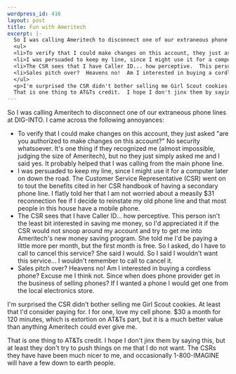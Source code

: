 ```yaml
--- 
wordpress_id: 416
layout: post
title: Fun with Ameritech
excerpt: |-
  So I was calling Ameritech to disconnect one of our extraneous phone lines at DIG-INTO.  I came across the following annoyances:</p>
  <ul>
  <li>To verify that I could make changes on this account, they just asked "are you authorized to make changes on this account?"  No security whatsoever.  It's one thing if they recognized me (almost impossible, judging the size of Ameritech), but no they just simply asked me and I said yes.  It probably helped that I was calling from the main phone line.</li>
  <li>I was persuaded to keep my line, since I might use it for a computer later on down the road.  The Customer Service Representative (CSR) went on to tout the benefits cited in her CSR handbook of having a secondary phone line.  I flatly told her that I am not worried about a measily $31 reconnection fee if I decide to reinstate my old phone line and that most people in this house have a mobile phone.</li>
  <li>The CSR sees that I have Caller ID... how perceptive.  This person isn't the least bit interested in saving me money, so I'd appreciated it if the CSR would not snoop around my account and try to get me into Ameritech's new money saving program.  She told me I'd be paying a little more per month, but the first month is free.  So I asked, do I have to call to cancel this service?  She said I would.  So I said I wouldn't want this service... I wouldn't remember to call to cancel it.</li>
  <li>Sales pitch over?  Heavens no!  Am I interested in buying a cordless phone?  Excuse me I think not.  Since when does phone provider get in the business of selling phones?  If I wanted a phone I would get one from the local electronics store.</li>
  </ul>
  <p>I'm surprised the CSR didn't bother selling me Girl Scout cookies.  At least that I'd consider paying for.  I for one, love my cell phone.  $30 a month for 120 minutes, which is extortion on AT&Ts part, but it is a much better value than anything Ameritech could ever give me.</p><p>
  That is one thing to AT&Ts credit.  I hope I don't jinx them by saying this, but at least they don't try to push things on me that I do not want.  The CSRs they have have been much nicer to me, and occasionally 1-800-IMAGINE will have a few down to earth people.
---
```

So I was calling Ameritech to disconnect one of our extraneous phone lines at DIG-INTO.  I came across the following annoyances:</p>
<ul>
<li>To verify that I could make changes on this account, they just asked "are you authorized to make changes on this account?"  No security whatsoever.  It's one thing if they recognized me (almost impossible, judging the size of Ameritech), but no they just simply asked me and I said yes.  It probably helped that I was calling from the main phone line.</li>
<li>I was persuaded to keep my line, since I might use it for a computer later on down the road.  The Customer Service Representative (CSR) went on to tout the benefits cited in her CSR handbook of having a secondary phone line.  I flatly told her that I am not worried about a measily $31 reconnection fee if I decide to reinstate my old phone line and that most people in this house have a mobile phone.</li>
<li>The CSR sees that I have Caller ID... how perceptive.  This person isn't the least bit interested in saving me money, so I'd appreciated it if the CSR would not snoop around my account and try to get me into Ameritech's new money saving program.  She told me I'd be paying a little more per month, but the first month is free.  So I asked, do I have to call to cancel this service?  She said I would.  So I said I wouldn't want this service... I wouldn't remember to call to cancel it.</li>
<li>Sales pitch over?  Heavens no!  Am I interested in buying a cordless phone?  Excuse me I think not.  Since when does phone provider get in the business of selling phones?  If I wanted a phone I would get one from the local electronics store.</li>
</ul>
<p>I'm surprised the CSR didn't bother selling me Girl Scout cookies.  At least that I'd consider paying for.  I for one, love my cell phone.  $30 a month for 120 minutes, which is extortion on AT&Ts part, but it is a much better value than anything Ameritech could ever give me.</p><p>
That is one thing to AT&Ts credit.  I hope I don't jinx them by saying this, but at least they don't try to push things on me that I do not want.  The CSRs they have have been much nicer to me, and occasionally 1-800-IMAGINE will have a few down to earth people.
